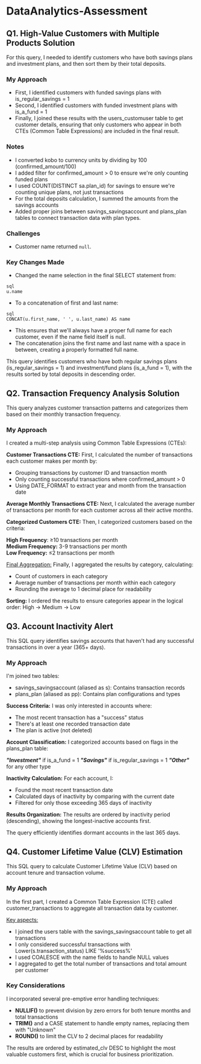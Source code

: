 # DataAnalytics-Assessment
## Q1. High-Value Customers with Multiple Products Solution
For this query, I needed to identify customers who have both savings plans and investment plans, and then sort them by their total deposits.

### My Approach

* First, I identified customers with funded savings plans with is_regular_savings = 1
* Second, I identified customers with funded investment plans with is_a_fund = 1
* Finally, I joined these results with the users_customuser table to get customer details, ensuring that only customers who appear in both CTEs (Common Table Expressions) are included in the final result.

### Notes

* I converted kobo to currency units by dividing by 100 (confirmed_amount/100)
* I added filter for confirmed_amount > 0 to ensure we're only counting funded plans
* I used COUNT(DISTINCT sa.plan_id) for savings to ensure we're counting unique plans, not just transactions
* For the total deposits calculation, I summed the amounts from the savings accounts
* Added proper joins between savings_savingsaccount and plans_plan tables to connect transaction data with plan types.

### Challenges
* Customer name returned `null`.
  
### Key Changes Made
* Changed the name selection in the final SELECT statement from:
```
sql
u.name
 ```
* To a concatenation of first and last name:
 ```
sql
CONCAT(u.first_name, ' ', u.last_name) AS name
 ```
* This ensures that we'll always have a proper full name for each customer, even if the name field itself is null.
* The concatenation joins the first name and last name with a space in between, creating a properly formatted full name.

This query identifies customers who have both regular savings plans (is_regular_savings = 1) and investment/fund plans (is_a_fund = 1), with the results sorted by total deposits in descending order.  


## Q2. Transaction Frequency Analysis Solution
This query analyzes customer transaction patterns and categorizes them based on their monthly transaction frequency.

### My Approach
I created a multi-step analysis using Common Table Expressions (CTEs):

**Customer Transactions CTE:** First, I calculated the number of transactions each customer makes per month by:

* Grouping transactions by customer ID and transaction month
* Only counting successful transactions where confirmed_amount > 0
* Using DATE_FORMAT to extract year and month from the transaction date


**Average Monthly Transactions CTE:** Next, I calculated the average number of transactions per month for each customer across all their active months.  

**Categorized Customers CTE:** Then, I categorized customers based on the criteria:

**High Frequency**: ≥10 transactions per month  
**Medium Frequency:** 3-9 transactions per month  
**Low Frequency:** ≤2 transactions per month  


<ins>Final Aggregation:</ins> Finally, I aggregated the results by category, calculating:

* Count of customers in each category
* Average number of transactions per month within each category
* Rounding the average to 1 decimal place for readability


**Sorting:** I ordered the results to ensure categories appear in the logical order: High → Medium → Low  



## Q3. Account Inactivity Alert
This SQL query identifies savings accounts that haven't had any successful transactions in over a year (365+ days). 

### My Approach

I'm joined two tables:

* savings_savingsaccount (aliased as s): Contains transaction records
* plans_plan (aliased as pp): Contains plan configurations and types


**Success Criteria:** I was only interested in accounts where:

* The most recent transaction has a "success" status
* There's at least one recorded transaction date
* The plan is active (not deleted)


**Account Classification:** I categorized accounts based on flags in the plans_plan table:

***"Investment"*** if is_a_fund = 1
***"Savings"*** if is_regular_savings = 1
***"Other"*** for any other type


**Inactivity Calculation:** For each account, I:

* Found the most recent transaction date
* Calculated days of inactivity by comparing with the current date
* Filtered for only those exceeding 365 days of inactivity

**Results Organization:** The results are ordered by inactivity period (descending), showing the longest-inactive accounts first.

The query efficiently identifies dormant accounts in the last 365 days.  


## Q4. Customer Lifetime Value (CLV) Estimation

This SQL query to calculate Customer Lifetime Value (CLV) based on account tenure and transaction volume.   

### My Approach
 
In the first part, I created a Common Table Expression (CTE) called customer_transactions to aggregate all transaction data by customer.  

<ins>Key aspects:</ins>

* I joined the users table with the savings_savingsaccount table to get all transactions
* I only considered successful transactions with Lower(s.transaction_status) LIKE '%success%'
* I used COALESCE with the name fields to handle NULL values
* I aggregated to get the total number of transactions and total amount per customer

### Key Considerations
I incorporated several pre-emptive error handling techniques:

* **NULLIF()** to prevent division by zero errors for both tenure months and total transactions
* **TRIM()** and a CASE statement to handle empty names, replacing them with "Unknown"
* **ROUND()** to limit the CLV to 2 decimal places for readability

The results are ordered by estimated_clv DESC to highlight the most valuable customers first, which is crucial for business prioritization.
